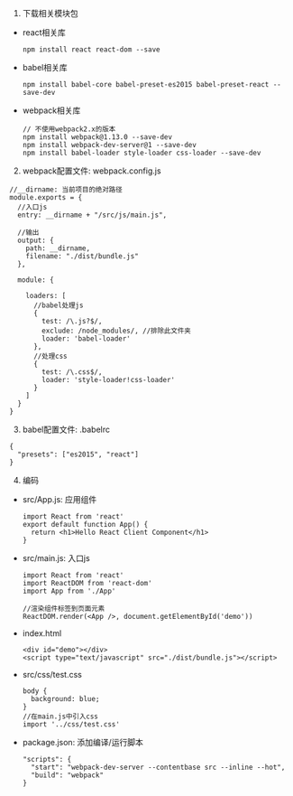 1. 下载相关模块包
  * react相关库
    ```
    npm install react react-dom --save
    ```
  * babel相关库
    ```
    npm install babel-core babel-preset-es2015 babel-preset-react --save-dev
    ```
  * webpack相关库
    ```
    // 不使用webpack2.x的版本
    npm install webpack@1.13.0 --save-dev
    npm install webpack-dev-server@1 --save-dev
    npm install babel-loader style-loader css-loader --save-dev
    ```
2. webpack配置文件: webpack.config.js
  ```
  //__dirname: 当前项目的绝对路径
  module.exports = {
    //入口js
    entry: __dirname + "/src/js/main.js",
    
    //输出
    output: {
      path: __dirname,
      filename: "./dist/bundle.js"
    },
  
    module: {
  
      loaders: [
        //babel处理js
        {
          test: /\.js?$/,
          exclude: /node_modules/, //排除此文件夹
          loader: 'babel-loader'
        },
        //处理css
        {
          test: /\.css$/,
          loader: 'style-loader!css-loader'
        }
      ]
    }
  }
  ```
3. babel配置文件: .babelrc
  ```
  {
    "presets": ["es2015", "react"]  
  }
  ```
4. 编码
  * src/App.js: 应用组件
    ```
    import React from 'react'
    export default function App() {
      return <h1>Hello React Client Component</h1>
    }
    ```
  * src/main.js: 入口js
    ```
    import React from 'react'
    import ReactDOM from 'react-dom'
    import App from './App'
    
    //渲染组件标签到页面元素
    ReactDOM.render(<App />, document.getElementById('demo'))
    ```
  * index.html
    ```
    <div id="demo"></div>
    <script type="text/javascript" src="./dist/bundle.js"></script>
    ```
  * src/css/test.css
    ```
    body {
      background: blue;
    }
    //在main.js中引入css
    import '../css/test.css'
    ```
* package.json: 添加编译/运行脚本
  ```
  "scripts": {
    "start": "webpack-dev-server --contentbase src --inline --hot",
    "build": "webpack"
  }
  ```